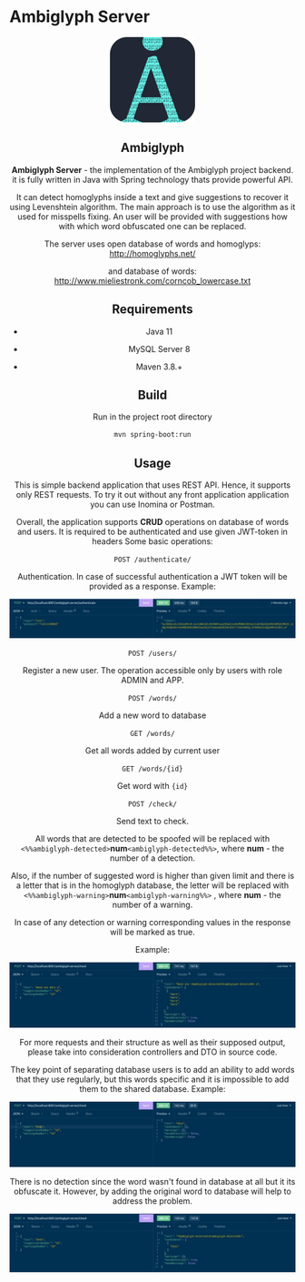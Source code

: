 # Ambiglyph Server
<div align="center">
<img src="doc/icon.png" alt="icon" style="zoom:25%;"/>
<h2>Ambiglyph</h2>



**Ambiglyph Server** - the implementation of the Ambiglyph project backend. it is fully written in Java with Spring technology thats provide powerful API.

It can detect homoglyphs inside a text and give suggestions to recover it using Levenshtein algorithm.  The main approach is to use the algorithm as it used for misspells fixing.  An user will be provided with suggestions how with which word obfuscated one can be replaced.

The server uses open database of words and homoglyps: http://homoglyphs.net/

and database of words: http://www.mieliestronk.com/corncob_lowercase.txt

## Requirements

- Java 11

- MySQL Server 8

- Maven 3.8.+


## Build

Run in the project root directory

```bash
mvn spring-boot:run
```

## Usage

This is simple backend application that uses REST API. Hence, it supports only REST requests. To try it out without any front application application you can use Inomina or Postman.

Overall, the application supports **CRUD** operations on database of words and users. It is required to be authenticated and use given JWT-token in headers  Some basic operations:

`POST /authenticate/` 

Authentication. In case of successful authentication a JWT token will be provided as a response. Example:

![auth](doc/auth.jpg)

`POST /users/`

Register a new user. The operation accessible only by users with role ADMIN and APP. 

`POST /words/`

Add a new word to database

`GET /words/`

Get all words added by current user

`GET /words/{id}`

Get word with `{id}`

`POST /check/`

Send text to check.

All  words that are detected to be spoofed will be replaced with `<%%ambiglyph-detected>`**num**`<ambiglyph-detected%%>`, where **num** - the number of a detection.

Also, if the number of suggested word is higher than given limit and there is a letter that is in the homoglyph database, the letter will be replaced with `<%%ambiglyph-warning>`**num**`<ambiglyph-warning%%>` , where **num** - the number of a warning.

In case of any detection or warning corresponding values in the response will be marked as true.

Example:

![detection](doc/detection.jpg)

For more requests and their structure as well as their supposed output, please take into consideration controllers and DTO in source code.

The key point of separating database users is to add an ability to add words that they use regularly, but this words specific and it is impossible to add them to the shared database. Example:

 ![spec_no_detection](doc/spec_no_detection.jpg)

There is no detection since the word wasn't found in database at all but it its obfuscate it. However, by adding the original word to database will help to address the problem.

![detection](doc/spec_detection.jpg)